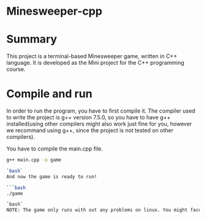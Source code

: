 # Minesweeper-cpp

# Summary
This project is a terminal-based Minesweeper game, written in C++ language. It is developed as the Mini project for the C++ programming course.

# Compile and run
In order to run the program, you have to first compile it. The compiler used to write the project is g++ version 7.5.0, so you have to have g++ installed(using other compilers might also work just fine for you, however we recommand using g++, since the project is not tested on other compilers). 

You have to compile the main.cpp file.

```bash
g++ main.cpp -o game

`bash`
And now the game is ready to run!

```bash
./game

`bash`
NOTE: The game only runs with out any problems on linux. You might face some problems if you try to run it on windows, including lags and low frame rates.
